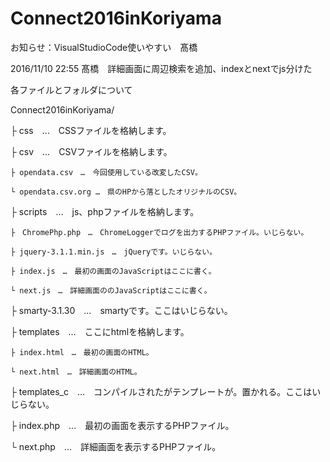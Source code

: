 # Connect2016inKoriyama

お知らせ：VisualStudioCode使いやすい　髙橋

2016/11/10 22:55 髙橋　詳細画面に周辺検索を追加、indexとnextでjs分けた



各ファイルとフォルダについて

Connect2016inKoriyama/

 ├ css　…　CSSファイルを格納します。
 
 ├ csv　…　CSVファイルを格納します。
 
    ├ opendata.csv　…　今回使用している改変したCSV。
    
    └ opendata.csv.org …　県のHPから落としたオリジナルのCSV。
 
 ├ scripts　…　js、phpファイルを格納します。
 
    ├　ChromePhp.php　…　ChromeLoggerでログを出力するPHPファイル。いじらない。
    
    ├ jquery-3.1.1.min.js　…　jQueryです。いじらない。
 
    ├ index.js　…　最初の画面のJavaScriptはここに書く。
    
    └ next.js　…　詳細画面ののJavaScriptはここに書く。
 
 ├ smarty-3.1.30　…　smartyです。ここはいじらない。
 
 ├ templates　…　ここにhtmlを格納します。
 
    ├ index.html　…　最初の画面のHTML。
    
    └ next.html　…　詳細画面のHTML。
 
 ├ templates_c　…　コンパイルされたがテンプレートが。置かれる。ここはいじらない。
 
 ├ index.php　…　最初の画面を表示するPHPファイル。
 
 └ next.php　…　詳細画面を表示するPHPファイル。

